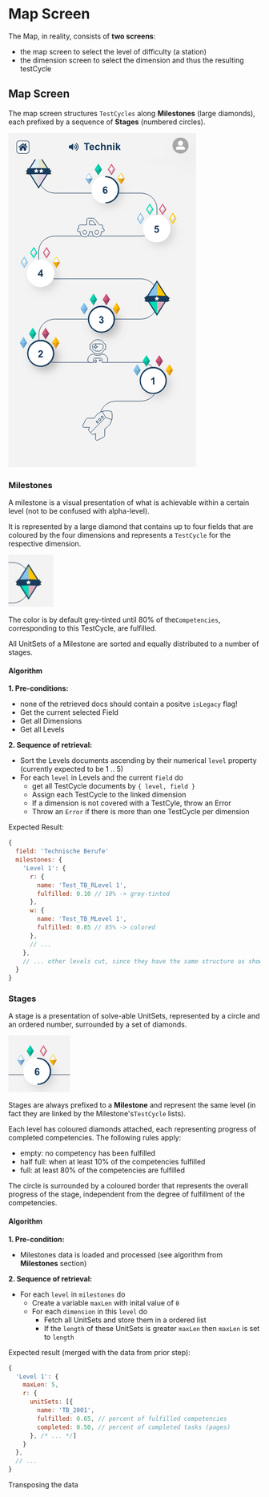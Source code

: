 # Map Screen

The Map, in reality, consists of **two screens**:

- the map screen to select the level of difficulty (a station)
- the dimension screen to select the dimension and thus the resulting
  testCycle

## Map Screen

The map screen structures `TestCycles` along **Milestones** (large diamonds), each
prefixed by a sequence of **Stages** (numbered circles).

![map screen](../../../arch/screens/03-map-screen-01-overview.png)



### Milestones

A milestone is a visual presentation of what is achievable within a certain 
level (not to be confused with alpha-level).

It is represented by a large diamond that contains up to four fields that are
coloured by the four dimensions and represents a `TestCycle` for the respective
dimension.

![milestone image](../../../arch/images/milestone.png)

The color is by default grey-tinted until 80% of the`Competencies`, 
corresponding to this TestCycle, are fulfilled.

All UnitSets of a Milestone are sorted and equally distributed to a number of 
stages.


#### Algorithm

**1. Pre-conditions:** 
- none of the retrieved docs should contain a positve `isLegacy` flag!
- Get the current selected Field
- Get all Dimensions
- Get all Levels

**2. Sequence of retrieval:**

- Sort the Levels documents ascending by their numerical `level` property 
  (currently expected to be 1 .. 5)
- For each `level` in Levels and the current `field` do
  - get all TestCycle documents by `{ level, field }`
  - Assign each TestCycle to the linked dimension
  - If a dimension is not covered with a TestCyle, throw an Error
  - Throw an `Error` if there is more than one TestCycle per dimension 
  
Expected Result:

```javascript
{
  field: 'Technische Berufe'
  milestones: {
    'Level 1': {
      r: {
        name: 'Test_TB_RLevel 1',
        fulfilled: 0.10 // 10% -> grey-tinted
      },
      w: {
        name: 'Test_TB_MLevel 1',
        fulfilled: 0.85 // 85% -> colored
      },
      // ...
    },
    // ... other levels cut, since they have the same structure as shown above
  }
}
```



### Stages

A stage is a presentation of solve-able UnitSets, represented by a circle and an
ordered number, surrounded by a set of diamonds.

![stage image](../../../arch/images/stage.png)

Stages are always prefixed to a **Milestone** and represent the same level (in 
fact they are linked by the Milestone's`TestCycle` lists). 
  
Each level has coloured diamonds attached, each representing progress of completed
competencies. The following rules apply:

- empty: no competency has been fulfilled 
- half full: when at least 10% of the competencies fulfilled
- full: at least 80% of the competencies are fulfilled


The circle is surrounded by a coloured border that represents the overall 
progress of the stage, independent from the degree of fulfillment of the 
competencies. 

#### Algorithm

**1. Pre-condition:**
- Milestones data is loaded and processed (see algorithm from **Milestones** 
  section)
  
**2. Sequence of retrieval:**

- For each `level` in `milestones` do
  - Create a variable `maxLen` with inital value of `0`
  - For each `dimension` in this `level` do
    - Fetch all UnitSets and store them in a ordered list
    - If the `length` of these UnitSets is greater `maxLen` then
    `maxLen` is set to `length`
  
Expected result (merged with the data from prior step):

```javascript
{
  'Level 1': {
    maxLen: 5,
    r: {
      unitSets: [{
        name: 'TB_2001',
        fulfilled: 0.65, // percent of fulfilled competencies
        completed: 0.50, // percent of completed tasks (pages)
      }, /* ... */]
    }
  },
  // ...
}
```
  
Transposing the data